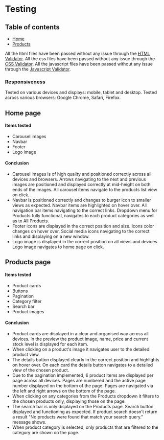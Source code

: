 # Testing

## Table of contents 
* [Home](#homepage)
* [Products](#products)


All the html files have been passed without any issue through the [HTML Validator](https://validator.w3.org/).
All the css files have been passed without any issue through the [CSS Validator](https://jigsaw.w3.org/css-validator/).
All the javascript files have been passed without any issue through the [Javascript Validator](https://jshint.com/).


### **Responsiveness**
Tested on various devices and displays: mobile, tablet and desktop.
Tested across various browsers: Google Chrome, Safari, Firefox.

## Home page

#### Items tested
* Carousel images 
* Navbar
* Footer
* Logo image

#### Conclusion
* Carousel images is of high quality and positioned correctly across all devices and browsers. 
Arrows navigating to the next and previous images are positioned and displayed correctly at mid-height on both ends of the images. All carousel items navigate to the products list view on click.
* Navbar is positioned correctly and changes to burger icon to smaller views as expected. Navbar items are highlighted on hover over. All navigation bar items navigating to the correct links. Dropdown menu for Products fully functional, navigates to each product categories as well as to All Products. 
* Footer icons are displayed in the correct position and size. Icons color changes on hover over. Social media icons navigating to the correct links and displaying on a new window.
* Logo image is displayed in the correct position on all views and devices. Logo image navigates to home page on click.


## Products page

#### Items tested
* Product cards
* Buttons
* Pagination
* Category filter
* Search bar
* Product images
#### Conclusion
* Product cards are displayed in a clear and organised way across all devices. In the preview the product image, name, price and current stock level is displayed for each item.
* When clicking on a product's image it navigates user to the detailed product view.
* The details button displayed clearly in the correct position and highlights on hover over. On each card the details button navigates to a detailed view of the chosen product. 
* Due to the pagination implemented, 6 product items are displayed per page across all devices. Pages are numbered and the active page number displayed on the bottom of the page. Pages are navigated via the left and right arrows on the bottom of the page.
* When clicking on any categories from the Products dropdown it filters to the chosen products only, displaying those on the page.
* The search bar is only displayed on the Products page. Search button displayed and functioning as expected. If product search doesn't return a result "No products were found that match your search query." message shows. 
* When product category is selected, only products that are filtered to the category are shown on the page.



